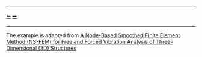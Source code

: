 ***
[⬅️](../010/README.md "Previous example")
[➡️](../012/README.md "Next example")
***

The example is adapted from [A Node-Based Smoothed Finite Element Method (NS-FEM) for Free and Forced Vibration Analysis of Three-Dimensional (3D) Structures](https://doi.org/10.1142/S0219876223420100)
